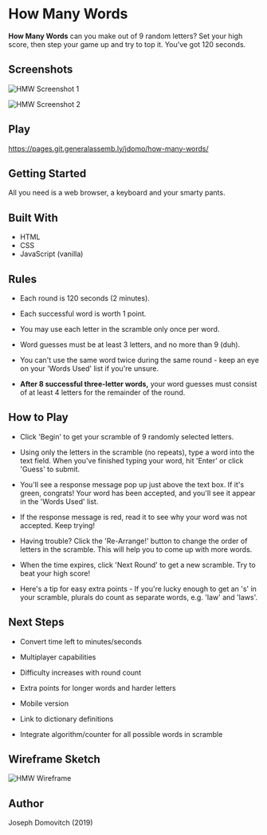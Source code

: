 # How Many Words

**How Many Words** can you make out of 9 random letters? Set your high score, then step your game up and try to top it. You've got 120 seconds.

## Screenshots
![HMW Screenshot 1](https://i.ibb.co/VVffYtg/Screen-Shot-2019-07-11-at-4-59-43-PM.png)

![HMW Screenshot 2](https://i.ibb.co/zXvZWZw/Screen-Shot-2019-07-11-at-5-03-59-PM.png)

## Play

<https://pages.git.generalassemb.ly/jdomo/how-many-words/>

## Getting Started

All you need is a web browser, a keyboard and your smarty pants.

## Built With

- HTML
- CSS
- JavaScript (vanilla)

## Rules

- Each round is 120 seconds (2 minutes).

- Each successful word is worth 1 point.

- You may use each letter in the scramble only once per word.

- Word guesses must be at least 3 letters, and no more than 9 (duh).

- You can't use the same word twice during the same round - keep an eye on your 'Words Used' list if you're unsure.

- **After 8 successful three-letter words,** your word guesses must consist of at least 4 letters for the remainder of the round.

## How to Play

- Click 'Begin' to get your scramble of 9 randomly selected letters.

- Using only the letters in the scramble (no repeats), type a word into the text field. When you've finished typing your word, hit 'Enter' or click 'Guess' to submit.

- You'll see a response message pop up just above the text box. If it's green, congrats! Your word has been accepted, and you'll see it appear in the 'Words Used' list. 

- If the response message is red, read it to see why your word was not accepted. Keep trying!

- Having trouble? Click the 'Re-Arrange!' button to change the order of letters in the scramble. This will help you to come up with more words.

- When the time expires, click 'Next Round' to get a new scramble. Try to beat your high score!

- Here's a tip for easy extra points - If you're lucky enough to get an 's' in your scramble, plurals do count as separate words, e.g. 'law' and 'laws'.

## Next Steps

- Convert time left to minutes/seconds

- Multiplayer capabilities

- Difficulty increases with round count

- Extra points for longer words and harder letters

- Mobile version

- Link to dictionary definitions

- Integrate algorithm/counter for all possible words in scramble

## Wireframe Sketch

![HMW Wireframe](https://i.ibb.co/6Y5ZLT5/Screen-Shot-2019-07-12-at-9-50-40-AM.png)

## Author

Joseph Domovitch (2019)
